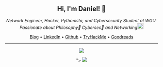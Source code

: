 <div align="center"><h2> Hi, I'm Daniel! 👋</h2></div>

<div align="center"><em>Network Engineer, Hacker, Pythonista, and Cybersecurity Student at WGU.</em></div>

<div align="center"><em>Passionate about Philosophy📜 Cybersec🔐 and Networking<img src="https://media1.giphy.com/media/H4gzveHvxv2t4wrK91/giphy.gif" width="20"></em></div>

<p align="center">
  <a href="https://dadavidson.github.io" target="_blank">Blog</a> •
  <a href="https://www.linkedin.com/in/danieldav/" target="_blank">LinkedIn</a> •
  <a href="https://github.com/dadavidson" target="_blank">Github</a> •
  <a href="https://tryhackme.com/p/Pyr0" target="_blank">TryHackMe</a> •
  <a href="https://www.goodreads.com/daniel_reads" target="_blank">Goodreads</a>
</p>

---

<p align="center">
  <img src="https://github-readme-stats.vercel.app/api?username=dadavidson&show_icons=true&theme=city_lights">
</p>

<p align="center">">
  <img src="http://github-readme-streak-stats.herokuapp.com?user=dadavidson&theme=city-lights&border=58A6FF">
</p>
  
<!-- [![GitHub Streak](http://github-readme-streak-stats.herokuapp.com?user=dadavidson&theme=city-lights&border=58A6FF)](https://git.io/streak-stats) -->
<!-- <p align="center"><img src="https://komarev.com/ghpvc/?username=dadavidson&label=Profile%20views&color=0e75b6&style=flat" alt="dadavidson" /> </p> -->


